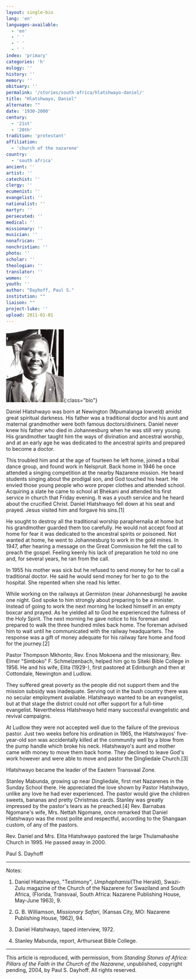 ```yaml
---
layout: single-bio
lang: 'en'
languages-available:
  - 'en'
  - ' '
  - ' '
  - ' '
index: 'primary'
categories: 'h'
eulogy: ''
history: ''
memory: ''
obituary: ''
permalink: '/stories/south-africa/hlatshwayo-daniel/'
title: "Hlatshwayo, Daniel"
alternate: ""
date: '1930-2000'
century:
  - '21st'
  - '20th'
tradition: 'protestant'
affiliation:
  - 'church of the nazarene'
country:
  - 'south africa'
ancient: ''
artist: ''
catechist: ''
clergy: ''
ecumenist: ''
evangelist: ''
nationalist: ''
martyr: ''
persecuted: ''
medical: ''
missionary: ''
musician: ''
nonafrican: ''
nonchristian: ''
photo: ''
scholar: ''
theologian: ''
translator: ''
women: ''
youth: ''
author: "Dayhoff, Paul S."
institution: ""
liaison: ""
project-luke: ''
upload: 2011-01-01
---
```


![Daniel Hlatshwayo](/images/bio-pics/southafrica/hlatshwayo-daniel/hlatshwayo_daniel.jpg){:class="bio"}

Daniel Hlatshwayo was born at Newington (Mpumalanga lowveld) amidst great spiritual darkness.  His father was a traditional doctor and his aunt and maternal grandmother were both famous doctors/diviners.  Daniel never knew his father who died in Johannesburg when he was still very young.  His grandmother taught him the ways of divination and ancestral worship, and at an early age he was dedicated to the ancestral spirits and prepared to become a doctor.

This troubled him and at the age of fourteen he left home, joined a tribal dance group, and found work in Nelspruit.  Back home in 1946 he once attended a singing competition at the nearby Nazarene mission.  He heard students singing about the prodigal son, and God touched his heart.  He envied those young people who wore proper clothes and attended school.  Acquiring a slate he came to school at Bhekani and attended his first service in church that Friday evening.  It was a youth service and he heard about the crucified Christ.  Daniel Hlatshwayo fell down at his seat and prayed.  Jesus visited him and forgave his sins.[1]

He sought to destroy all the traditional worship paraphernalia at home but his grandmother guarded them too carefully.  He would not accept food at home for fear it was dedicated to the ancestral spirits or poisoned.  Not wanted at home, he went to Johannesburg to work in the gold mines. In 1947, after hearing a message on the Great Commission he felt the call to preach the gospel.  Feeling keenly his lack of preparation he told no one and, for several years, he ran from the call.

In 1955 his mother was sick but he refused to send money for her to call a traditional doctor.  He said he would send money for her to go to the hospital.  She repented when she read his letter.

While working on the railways at Germiston (near Johannesburg) he awoke one night.  God spoke to him strongly about preparing to be a minister.  Instead of going to work the next morning he locked himself in an empty boxcar and prayed.  As he yielded all to God he experienced the fullness of the Holy Spirit.  The next morning he gave notice to his foreman and prepared to walk the three hundred miles back home.  The foreman advised him to wait until he communicated with the railway headquarters.  The response was a gift of money adequate for his railway fare home and food for the journey.[2]

Pastor Thompson Mkhonto, Rev. Enos Mokoena and the missionary, Rev. Elmer "Simboko" F. Schmelzenbach, helped him go to Siteki Bible College in 1956.  He and his wife, Elita (1929-), first pastored at Edinburgh and then at Cottondale, Newington and Ludlow.

They suffered great poverty as the people did not support them and the mission subsidy was inadequate.  Serving out in the bush country there was no secular employment available.  Hlatshwayo wanted to be an evangelist, but at that stage the district could not offer support for a full-time evangelist.  Nevertheless Hlatshwayo held many successful evangelistic and revival campaigns.

At Ludlow they were not accepted well due to the failure of the previous pastor.  Just two weeks before his ordination in 1965, the Hlatshwayos' five-year-old son was accidentally killed at the community well by a blow from the pump handle which broke his neck.  Hlatshwayo's aunt and mother came with money to move them back home.  They declined to leave God's work however and were able to move and pastor the Dingliedale Church.[3]

Hlatshwayo became the leader of the Eastern Transvaal Zone.

Stanley Mabunda, growing up near Dingliedale, first met Nazarenes in the Sunday School there.  He appreciated the love shown by Pastor Hlatshwayo, unlike any love he had ever experienced.  The pastor would give the children sweets, bananas and pretty Christmas cards.  Stanley was greatly impressed by the pastor's tears as he preached.[4] Rev. Barnabas Ngomane's wife, Mrs. Nettah Ngomane, once remarked that Daniel Hlatshwayo was the most polite and respectful, according to the Shangaan custom, of any of the pastors.

Rev. Daniel and Mrs. Elita Hlatshwayo pastored the large Thulamahashe Church in 1995.  He passed away in 2000.

Paul S. Dayhoff

---

Notes:

1. Daniel Hlatshwayo, "Testimony", *Umphaphamisi*(The Herald), Swazi-Zulu magazine of the Church of the Nazarene for Swaziland and South Africa, (Florida, Transvaal, South Africa: Nazarene Publishing House, May-June 1963), 9.

2. G. B. Williamson, *Missionary Safari*,  (Kansas City, MO: Nazarene Publishing House, 1962), 94.

3. Daniel Hlatshwayo, taped interview, 1972.

4. Stanley Mabunda, report, Arthurseat Bible College.

---

This article is reproduced, with permission, from *Standing Stones of Africa: Pillars of the Faith in the Church of the Nazarene*, unpublished, copyright pending, 2004, by Paul S. Dayhoff.  All rights reserved.